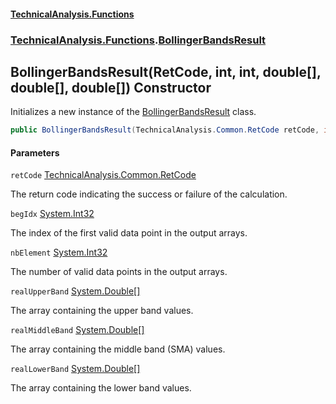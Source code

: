 #### [TechnicalAnalysis\.Functions](Atypical.TechnicalAnalysis.Functions.md 'Atypical\.TechnicalAnalysis\.Functions')
### [TechnicalAnalysis\.Functions](Atypical.TechnicalAnalysis.Functions.md#TechnicalAnalysis.Functions 'TechnicalAnalysis\.Functions').[BollingerBandsResult](BollingerBandsResult.md 'TechnicalAnalysis\.Functions\.BollingerBandsResult')

## BollingerBandsResult\(RetCode, int, int, double\[\], double\[\], double\[\]\) Constructor

Initializes a new instance of the [BollingerBandsResult](BollingerBandsResult.md 'TechnicalAnalysis\.Functions\.BollingerBandsResult') class\.

```csharp
public BollingerBandsResult(TechnicalAnalysis.Common.RetCode retCode, int begIdx, int nbElement, double[] realUpperBand, double[] realMiddleBand, double[] realLowerBand);
```
#### Parameters

<a name='TechnicalAnalysis.Functions.BollingerBandsResult.BollingerBandsResult(TechnicalAnalysis.Common.RetCode,int,int,double[],double[],double[]).retCode'></a>

`retCode` [TechnicalAnalysis\.Common\.RetCode](https://docs.microsoft.com/en-us/dotnet/api/TechnicalAnalysis.Common.RetCode 'TechnicalAnalysis\.Common\.RetCode')

The return code indicating the success or failure of the calculation\.

<a name='TechnicalAnalysis.Functions.BollingerBandsResult.BollingerBandsResult(TechnicalAnalysis.Common.RetCode,int,int,double[],double[],double[]).begIdx'></a>

`begIdx` [System\.Int32](https://docs.microsoft.com/en-us/dotnet/api/System.Int32 'System\.Int32')

The index of the first valid data point in the output arrays\.

<a name='TechnicalAnalysis.Functions.BollingerBandsResult.BollingerBandsResult(TechnicalAnalysis.Common.RetCode,int,int,double[],double[],double[]).nbElement'></a>

`nbElement` [System\.Int32](https://docs.microsoft.com/en-us/dotnet/api/System.Int32 'System\.Int32')

The number of valid data points in the output arrays\.

<a name='TechnicalAnalysis.Functions.BollingerBandsResult.BollingerBandsResult(TechnicalAnalysis.Common.RetCode,int,int,double[],double[],double[]).realUpperBand'></a>

`realUpperBand` [System\.Double](https://docs.microsoft.com/en-us/dotnet/api/System.Double 'System\.Double')[\[\]](https://docs.microsoft.com/en-us/dotnet/api/System.Array 'System\.Array')

The array containing the upper band values\.

<a name='TechnicalAnalysis.Functions.BollingerBandsResult.BollingerBandsResult(TechnicalAnalysis.Common.RetCode,int,int,double[],double[],double[]).realMiddleBand'></a>

`realMiddleBand` [System\.Double](https://docs.microsoft.com/en-us/dotnet/api/System.Double 'System\.Double')[\[\]](https://docs.microsoft.com/en-us/dotnet/api/System.Array 'System\.Array')

The array containing the middle band \(SMA\) values\.

<a name='TechnicalAnalysis.Functions.BollingerBandsResult.BollingerBandsResult(TechnicalAnalysis.Common.RetCode,int,int,double[],double[],double[]).realLowerBand'></a>

`realLowerBand` [System\.Double](https://docs.microsoft.com/en-us/dotnet/api/System.Double 'System\.Double')[\[\]](https://docs.microsoft.com/en-us/dotnet/api/System.Array 'System\.Array')

The array containing the lower band values\.